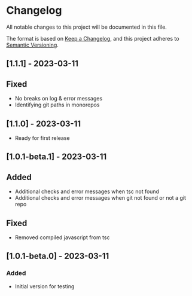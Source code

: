 # Changelog

All notable changes to this project will be documented in this file.

The format is based on [Keep a Changelog](https://keepachangelog.com/en/1.0.0/),
and this project adheres to [Semantic Versioning](https://semver.org/spec/v2.0.0.html).

## [1.1.1] - 2023-03-11

## Fixed

* No breaks on log & error messages
* Identifying git paths in monorepos


## [1.1.0] - 2023-03-11

* Ready for first release

## [1.0.1-beta.1] - 2023-03-11

## Added
* Additional checks and error messages when tsc not found
* Additional checks and error messages when git not found or not a git repo

## Fixed
* Removed compiled javascript from tsc

## [1.0.1-beta.0] - 2023-03-11

### Added
* Initial version for testing
